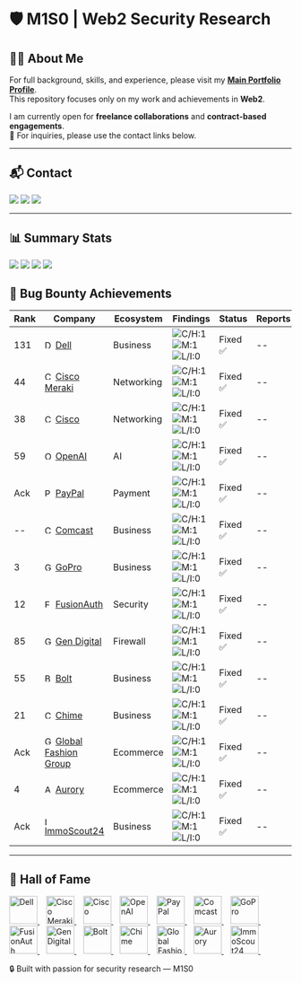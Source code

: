 # 🛡️ M1S0 | Web2 Security Research  

 
## 🧑‍💻 About Me

For full background, skills, and experience, please visit my **[Main Portfolio Profile](https://github.com/M1S0-0)**.  
This repository focuses only on my work and achievements in **Web2**.



I am currently open for **freelance collaborations** and **contract-based engagements**.  
📩 For inquiries, please use the contact links below.  

---

## 📬 Contact
<p>
  <a href="https://x.com/UnknownMnz"><img src="https://img.shields.io/badge/Twitter-@UnknownMnz-1DA1F2?style=flat-square&logo=x" /></a>
  <a href="https://www.linkedin.com/in/m1s0/"><img src="https://img.shields.io/badge/LinkedIn-M1S0-0A66C2?style=flat-square&logo=linkedin&logoColor=white" /></a>
  <a href="https://t.me/M1S0_MS"><img src="https://img.shields.io/badge/Telegram-@M1S0_MS-2CA5E0?style=flat-square&logo=telegram&logoColor=white" /></a>
</p>

---

## 📊 Summary Stats
<!-- Update these numbers as you go -->
<p>
  <img src="https://img.shields.io/badge/Reports-3-blue?style=flat-square" />
  <img src="https://img.shields.io/badge/Public-1-0ea5e9?style=flat-square" />
  <img src="https://img.shields.io/badge/Private-0-64748b?style=flat-square" />
  <img src="https://img.shields.io/badge/Critical%2FHigh-1-red?style=flat-square" />
</p>

## 📑 Bug Bounty Achievements  

| Rank | Company | Ecosystem  | Findings | Status | Reports |
|------|---------|-------------|----------|--------|----------|
| 131 | <img src="https://logos.bugcrowdusercontent.com/logos/c63e/8e43/7338d03a/f1e1e5bbb52c73c333a29b25feba8aae_1024px-Dell_Logo.svg.png" alt="Dell" width="15"/> [Dell](https://dell.com/) | Business  | ![C/H:1](https://img.shields.io/badge/C/H-1-red) ![M:1](https://img.shields.io/badge/M-5-orange) ![L/I:0](https://img.shields.io/badge/L/I-42-gray) | Fixed ✅ | --|
| 44 | <img src="https://logos.bugcrowdusercontent.com/logos/28f4/22c0/c172b7f6/83c52a802161900a5899365746e1dd14_logo.png" alt="Cisco Meraki" width="15"/> [Cisco Meraki](https://meraki.cisco.com/) | Networking  | ![C/H:1](https://img.shields.io/badge/C/H-1-red) ![M:1](https://img.shields.io/badge/M-1-orange) ![L/I:0](https://img.shields.io/badge/L/I-1-gray) | Fixed ✅ | --|
| 38 | <img src="https://logos.bugcrowdusercontent.com/logos/8d8f/5377/13d3917b/477d9c47c80f82293eef3a46f0593630_cisco.jpeg" alt="Cisco" width="15"/> [Cisco](https://cisco.com/) | Networking  | ![C/H:1](https://img.shields.io/badge/C/H-0-red) ![M:1](https://img.shields.io/badge/M-0-orange) ![L/I:0](https://img.shields.io/badge/L/I-1-gray) | Fixed ✅ | --|
| 59 | <img src="https://imgs.search.brave.com/C_tRam33duZGjvEbDFtLroyxW8AU0I5S7So-5cyCeD0/rs:fit:500:0:1:0/g:ce/aHR0cHM6Ly9pbWFn/ZXMuc2Vla2xvZ28u/Y29tL2xvZ28tcG5n/LzQ2LzEvb3BlbmFp/LWxvZ28tcG5nX3Nl/ZWtsb2dvLTQ2NTIx/OC5wbmc" alt="OpenAI" width="15"/> [OpenAI](https://openai.com/) | AI  | ![C/H:1](https://img.shields.io/badge/C/H-1-red) ![M:1](https://img.shields.io/badge/M-0-orange) ![L/I:0](https://img.shields.io/badge/L/I-1-gray) | Fixed ✅ | --|
| Ack | <img src="https://imgs.search.brave.com/CJMs-KdBfmbFw7icG21vmM2VydTIlBqdJGA85FJRbkM/rs:fit:500:0:1:0/g:ce/aHR0cHM6Ly90aHVt/YnMuZHJlYW1zdGlt/ZS5jb20vYi9wYXlw/YWwtbG9nby1wcmlu/dGVkLXBhcGVyLWNo/aXNpbmF1LW1vbGRv/dmEtc2VwdGVtYmVy/LWludGVybmV0LWJh/c2VkLWRpZ2l0YWwt/bW9uZXktdHJhbnNm/ZXItc2VydmljZS0x/MjgzNzM0ODcuanBn" alt="PayPal" width="15"/> [PayPal](https://www.paypal.com/) | Payment  | ![C/H:1](https://img.shields.io/badge/C/H-0-red) ![M:1](https://img.shields.io/badge/M-0-orange) ![L/I:0](https://img.shields.io/badge/L/I-1-gray) | Fixed ✅ | --|
| -- | <img src="https://logos.bugcrowdusercontent.com/logos/605d/97ab/be55d53b/3b8b67094243191dc0132258430846b4_comcast.jpeg" alt="Comcast" width="15"/> [Comcast](https://corporate.comcast.com/) | Business  | ![C/H:1](https://img.shields.io/badge/C/H-5-red) ![M:1](https://img.shields.io/badge/M-9-orange) ![L/I:0](https://img.shields.io/badge/L/I-49-gray) | Fixed ✅ | --|
| 3 | <img src="https://imgs.search.brave.com/OHkr2iklaWOlzZopZSMrbwjjbA7a_ZknVqOrWuL_i-c/rs:fit:500:0:1:0/g:ce/aHR0cHM6Ly9pbWFn/ZXMuc2Vla2xvZ28u/Y29tL2xvZ28tcG5n/LzE4LzEvZ29wcm8t/bG9nby1wbmdfc2Vl/a2xvZ28tMTgzNjEw/LnBuZw" alt="GoPro" width="15"/> [GoPro](https://gopro.com/en/us/) | Business  | ![C/H:1](https://img.shields.io/badge/C/H-1-red) ![M:1](https://img.shields.io/badge/M-0-orange) ![L/I:0](https://img.shields.io/badge/L/I-6-gray) | Fixed ✅ | --|
| 12 | <img src="https://logos.bugcrowdusercontent.com/logos/430b/03e7/50fb5ac6/e8183ba5646ba042785f6c80935df247_fusionauth_logo.jpeg" alt="FusionAuth" width="15"/> [FusionAuth](https://fusionauth.io/) | Security  | ![C/H:1](https://img.shields.io/badge/C/H-0-red) ![M:1](https://img.shields.io/badge/M-0-orange) ![L/I:0](https://img.shields.io/badge/L/I-2-gray) | Fixed ✅ | --|
| 85 | <img src="https://logos.bugcrowdusercontent.com/logos/fb78/5acf/6dfe076a/f07c667fbae2cb9f6e147309206096f8_1667840511785.jpeg" alt="Gen Digital" width="15"/> [Gen Digital](https://www.gendigital.com/) | Firewall  | ![C/H:1](https://img.shields.io/badge/C/H-2-red) ![M:1](https://img.shields.io/badge/M-0-orange) ![L/I:0](https://img.shields.io/badge/L/I-2-gray) | Fixed ✅ | --|
| 55 | <img src="https://logos.bugcrowdusercontent.com/logos/85ef/fd9f/64b4d4aa/2f3c9daceaf3e373888382aec1151148_bolt.jpeg" alt="Bolt" width="15"/> [Bolt](https://bolt.eu) | Business  | ![C/H:1](https://img.shields.io/badge/C/H-3-red) ![M:1](https://img.shields.io/badge/M-1-orange) ![L/I:0](https://img.shields.io/badge/L/I-3-gray) | Fixed ✅ | --|
| 21 | <img src="https://logos.bugcrowdusercontent.com/logos/ab3b/361c/bd9cc487/9224892564269a0295542710ce8f7362_images.png" alt="Chime" width="15"/> [Chime](https://www.chime.com/) | Business  | ![C/H:1](https://img.shields.io/badge/C/H-1-red) ![M:1](https://img.shields.io/badge/M-0-orange) ![L/I:0](https://img.shields.io/badge/L/I-0-gray) | Fixed ✅ | --|
| Ack | <img src="https://logos.bugcrowdusercontent.com/logos/ab82/f209/e10cbcfd/22e0d74fa03ce78bbb1e3a8498a2be34_Screenshot_2020-07-16_at_17.24.58.png" alt="Global Fashion Group" width="15"/> [Global Fashion Group](https://global-fashion-group.com/) | Ecommerce  | ![C/H:1](https://img.shields.io/badge/C/H-1-red) ![M:1](https://img.shields.io/badge/M-0-orange) ![L/I:0](https://img.shields.io/badge/L/I-0-gray) | Fixed ✅ | --|
| 4 | <img src="https://logos.bugcrowdusercontent.com/logos/5ce2/c653/f20cfea9/6aba22da0a3dad9d3edf68c6a99b2dcb_Aurory_Twitter.jpg" alt="Aurory" width="15"/> [Aurory](https://app.aurory.io/) | Ecommerce  | ![C/H:1](https://img.shields.io/badge/C/H-1-red) ![M:1](https://img.shields.io/badge/M-0-orange) ![L/I:0](https://img.shields.io/badge/L/I-0-gray) | Fixed ✅ | --|
| Ack | <img src="https://logos.bugcrowdusercontent.com/logos/00a8/bf3f/410e5066/709e46cb8db3ae49d21f94f8d541ff32_8565b07b8c343e83379cb46ea7d34f68_201007_homegate_logo_x.png" alt="ImmoScout24" width="15"/> [ImmoScout24](https://www.immoscout24.ch/) | Business  | ![C/H:1](https://img.shields.io/badge/C/H-0-red) ![M:1](https://img.shields.io/badge/M-0-orange) ![L/I:0](https://img.shields.io/badge/L/I-2-gray) | Fixed ✅ | --|
---

## 🏅 Hall of Fame  
<p align="left">
  <a href="https://www.dell.com/" title="Dell">
    <img src="https://logos.bugcrowdusercontent.com/logos/c63e/8e43/7338d03a/f1e1e5bbb52c73c333a29b25feba8aae_1024px-Dell_Logo.svg.png" alt="Dell" height="50" />
  </a>&nbsp;&nbsp;
  <a href="https://meraki.cisco.com/" title="Cisco Meraki">
    <img src="https://logos.bugcrowdusercontent.com/logos/28f4/22c0/c172b7f6/83c52a802161900a5899365746e1dd14_logo.png" alt="Cisco Meraki" height="50" />
  </a>&nbsp;&nbsp;
  <a href="https://www.cisco.com/" title="Cisco">
    <img src="https://logos.bugcrowdusercontent.com/logos/8d8f/5377/13d3917b/477d9c47c80f82293eef3a46f0593630_cisco.jpeg" alt="Cisco" height="50" />
  </a>&nbsp;&nbsp;
  <a href="https://openai.com/" title="OpenAI">
    <img src="https://imgs.search.brave.com/C_tRam33duZGjvEbDFtLroyxW8AU0I5S7So-5cyCeD0/rs:fit:500:0:1:0/g:ce/aHR0cHM6Ly9pbWFn/ZXMuc2Vla2xvZ28u/Y29tL2xvZ28tcG5n/LzQ2LzEvb3BlbmFp/LWxvZ28tcG5nX3Nl/ZWtsb2dvLTQ2NTIx/OC5wbmc" alt="OpenAI" height="50" />
  </a>&nbsp;&nbsp;
  <a href="https://www.paypal.com/" title="PayPal">
    <img src="https://imgs.search.brave.com/CJMs-KdBfmbFw7icG21vmM2VydTIlBqdJGA85FJRbkM/rs:fit:500:0:1:0/g:ce/aHR0cHM6Ly90aHVt/YnMuZHJlYW1zdGlt/ZS5jb20vYi9wYXlw/YWwtbG9nby1wcmlu/dGVkLXBhcGVyLWNo/aXNpbmF1LW1vbGRv/dmEtc2VwdGVtYmVy/LWludGVybmV0LWJh/c2VkLWRpZ2l0YWwt/bW9uZXktdHJhbnNm/ZXItc2VydmljZS0x/MjgzNzM0ODcuanBn" alt="PayPal" height="50" />
  </a>&nbsp;&nbsp;
  <a href="https://corporate.comcast.com/" title="Comcast">
    <img src="https://logos.bugcrowdusercontent.com/logos/605d/97ab/be55d53b/3b8b67094243191dc0132258430846b4_comcast.jpeg" alt="Comcast" height="50" />
  </a>&nbsp;&nbsp;
   <a href="https://gopro.com/en/us/" title="GoPro">
    <img src="https://imgs.search.brave.com/OHkr2iklaWOlzZopZSMrbwjjbA7a_ZknVqOrWuL_i-c/rs:fit:500:0:1:0/g:ce/aHR0cHM6Ly9pbWFn/ZXMuc2Vla2xvZ28u/Y29tL2xvZ28tcG5n/LzE4LzEvZ29wcm8t/bG9nby1wbmdfc2Vl/a2xvZ28tMTgzNjEw/LnBuZw" alt="GoPro" height="50" />
  </a>&nbsp;&nbsp;
  <a href="https://fusionauth.io/" title="FusionAuth">
    <img src="https://logos.bugcrowdusercontent.com/logos/430b/03e7/50fb5ac6/e8183ba5646ba042785f6c80935df247_fusionauth_logo.jpeg" alt="FusionAuth" height="50" />
  </a>&nbsp;&nbsp;
  <a href="https://www.gendigital.com/" title="Gen Digital">
    <img src="https://logos.bugcrowdusercontent.com/logos/fb78/5acf/6dfe076a/f07c667fbae2cb9f6e147309206096f8_1667840511785.jpeg" alt="Gen Digital" height="50" />
  </a>&nbsp;&nbsp;
    <a href="https://bolt.eu" title="Bolt">
    <img src="https://logos.bugcrowdusercontent.com/logos/85ef/fd9f/64b4d4aa/2f3c9daceaf3e373888382aec1151148_bolt.jpeg" alt="Bolt" height="50" />
  </a>&nbsp;&nbsp;
   <a href="https://www.chime.com/" title="Chime">
    <img src="https://logos.bugcrowdusercontent.com/logos/ab3b/361c/bd9cc487/9224892564269a0295542710ce8f7362_images.png" alt="Chime" height="50" />
  </a>&nbsp;&nbsp;
      <a href="https://global-fashion-group.com/" title="Global Fashion Group">
    <img src="https://logos.bugcrowdusercontent.com/logos/ab82/f209/e10cbcfd/22e0d74fa03ce78bbb1e3a8498a2be34_Screenshot_2020-07-16_at_17.24.58.png" alt="Global Fashion Group" height="50" />
  </a>&nbsp;&nbsp;
 <a href="https://app.aurory.io/" title="Aurory">
    <img src="https://logos.bugcrowdusercontent.com/logos/5ce2/c653/f20cfea9/6aba22da0a3dad9d3edf68c6a99b2dcb_Aurory_Twitter.jpg" alt="Aurory" height="50" />
  </a>&nbsp;&nbsp;
 <a href="https://www.immoscout24.ch/" title="ImmoScout24">
    <img src="https://logos.bugcrowdusercontent.com/logos/00a8/bf3f/410e5066/709e46cb8db3ae49d21f94f8d541ff32_8565b07b8c343e83379cb46ea7d34f68_201007_homegate_logo_x.png" alt="ImmoScout24" height="50" />
  </a>&nbsp;&nbsp;
</p>

🔒 Built with passion for security research — M1S0

